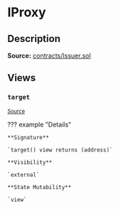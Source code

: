 # IProxy

## Description

**Source:** [contracts/Issuer.sol](https://github.com/Synthetixio/synthetix/tree/v2.66.1/contracts/Issuer.sol)

## Views

### `target`

<sub>[Source](https://github.com/Synthetixio/synthetix/tree/v2.66.1/contracts/Issuer.sol#L32)</sub>

??? example "Details"

    **Signature**

    `target() view returns (address)`

    **Visibility**

    `external`

    **State Mutability**

    `view`
